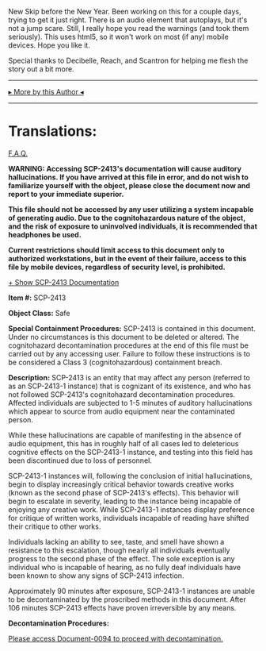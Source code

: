 New Skip before the New Year. Been working on this for a couple days, trying to get it just right. There is an audio element that autoplays, but it's not a jump scare. Still, I really hope you read the warnings (and took them seriously). This uses html5, so it won't work on most (if any) mobile devices. Hope you like it.

Special thanks to Decibelle, Reach, and Scantron for helping me flesh the story out a bit more.

* * *

[▸ More by this Author ◂](http://www.scp-wiki.net/dr-cimmerian-s-personnel-file)

* * *

Translations:
=============

[F.A.Q.](http://www.scp-wiki.net/component:info-ayers)

**WARNING: Accessing SCP-2413's documentation will cause auditory hallucinations. If you have arrived at this file in error, and do not wish to familiarize yourself with the object, please close the document now and report to your immediate superior.**

**This file should not be accessed by any user utilizing a system incapable of generating audio. Due to the cognitohazardous nature of the object, and the risk of exposure to uninvolved individuals, it is recommended that headphones be used.**

**Current restrictions should limit access to this document only to authorized workstations, but in the event of their failure, access to this file by mobile devices, regardless of security level, is prohibited.**

 [+ Show SCP-2413 Documentation](javascript:;)

**Item #:** SCP-2413

**Object Class:** Safe

**Special Containment Procedures:** SCP-2413 is contained in this document. Under no circumstances is this document to be deleted or altered. The cognitohazard decontamination procedures at the end of this file must be carried out by any accessing user. Failure to follow these instructions is to be considered a Class 3 (cognitohazardous) containment breach.

**Description:** SCP-2413 is an entity that may affect any person (referred to as an SCP-2413-1 instance) that is cognizant of its existence, and who has not followed SCP-2413's cognitohazard decontamination procedures. Affected individuals are subjected to 1-5 minutes of auditory hallucinations which appear to source from audio equipment near the contaminated person.

While these hallucinations are capable of manifesting in the absence of audio equipment, this has in roughly half of all cases led to deleterious cognitive effects on the SCP-2413-1 instance, and testing into this field has been discontinued due to loss of personnel.

SCP-2413-1 instances will, following the conclusion of initial hallucinations, begin to display increasingly critical behavior towards creative works (known as the second phase of SCP-2413's effects). This behavior will begin to escalate in severity, leading to the instance being incapable of enjoying any creative work. While SCP-2413-1 instances display preference for critique of written works, individuals incapable of reading have shifted their critique to other works.

Individuals lacking an ability to see, taste, and smell have shown a resistance to this escalation, though nearly all individuals eventually progress to the second phase of the effect. The sole exception is any individual who is incapable of hearing, as no fully deaf individuals have been known to show any signs of SCP-2413 infection.

Approximately 90 minutes after exposure, SCP-2413-1 instances are unable to be decontaminated by the proscribed methods in this document. After 106 minutes SCP-2413 effects have proven irreversible by any means.

**Decontamination Procedures:**

  
[Please access Document-0094 to proceed with decontamination.](/decontamination-document-0094)